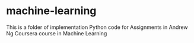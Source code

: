 # machine-learning
This is a folder of implementation Python code for Assignments in Andrew Ng Coursera course in Machine Learning
